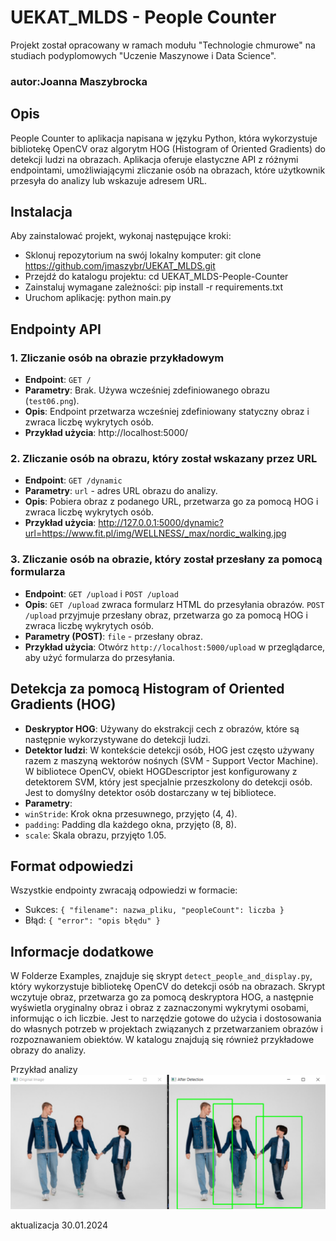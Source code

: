 # UEKAT_MLDS - People Counter
Projekt został opracowany w ramach modułu "Technologie chmurowe" na studiach podyplomowych "Uczenie Maszynowe i Data Science".
### autor:Joanna Maszybrocka 

## Opis
People Counter to aplikacja napisana w języku Python, która wykorzystuje bibliotekę OpenCV oraz algorytm HOG (Histogram of Oriented Gradients) do detekcji ludzi na obrazach. Aplikacja oferuje elastyczne API z różnymi endpointami, umożliwiającymi zliczanie osób na obrazach, które użytkownik przesyła do analizy lub wskazuje adresem URL.

## Instalacja
Aby zainstalować projekt, wykonaj następujące kroki:

- Sklonuj repozytorium na swój lokalny komputer:
git clone https://github.com/jmaszybr/UEKAT_MLDS.git
- Przejdź do katalogu projektu:
cd UEKAT_MLDS-People-Counter
- Zainstaluj wymagane zależności:
pip install -r requirements.txt
- Uruchom aplikację:
python main.py

## Endpointy API

### 1. Zliczanie osób na obrazie przykładowym
- **Endpoint**: `GET /`
- **Parametry**: Brak. Używa wcześniej zdefiniowanego obrazu (`test06.png`).
- **Opis**: Endpoint przetwarza wcześniej zdefiniowany statyczny obraz i zwraca liczbę wykrytych osób.
- **Przykład użycia**:
http://localhost:5000/

### 2. Zliczanie osób na obrazu, który został wskazany przez URL
- **Endpoint**: `GET /dynamic`
- **Parametry**: `url` - adres URL obrazu do analizy.
- **Opis**: Pobiera obraz z podanego URL, przetwarza go za pomocą HOG i zwraca liczbę wykrytych osób.
- **Przykład użycia**:
http://127.0.0.1:5000/dynamic?url=https://www.fit.pl/img/WELLNESS/_max/nordic_walking.jpg

### 3. Zliczanie osób na obrazie, który został przesłany za pomocą formularza
- **Endpoint**: `GET /upload` i `POST /upload`
- **Opis**: `GET /upload` zwraca formularz HTML do przesyłania obrazów. `POST /upload` przyjmuje przesłany obraz, przetwarza go za pomocą HOG i zwraca liczbę wykrytych osób.
- **Parametry (POST)**: `file` - przesłany obraz.
- **Przykład użycia**:
Otwórz `http://localhost:5000/upload` w przeglądarce, aby użyć formularza do przesyłania.


## Detekcja za pomocą Histogram of Oriented Gradients (HOG)
- **Deskryptor HOG**: Używany do ekstrakcji cech z obrazów, które są następnie wykorzystywane do detekcji ludzi.
- **Detektor ludzi**: W kontekście detekcji osób, HOG jest często używany razem z maszyną wektorów nośnych (SVM - Support Vector Machine). W bibliotece OpenCV, obiekt HOGDescriptor jest konfigurowany z detektorem SVM, który jest specjalnie przeszkolony do detekcji osób. Jest to domyślny detektor osób dostarczany w tej bibliotece.
- **Parametry**: 
- `winStride`: Krok okna przesuwnego, przyjęto (4, 4).
- `padding`: Padding dla każdego okna, przyjęto (8, 8).
- `scale`: Skala obrazu, przyjęto 1.05.
 
## Format odpowiedzi
Wszystkie endpointy zwracają odpowiedzi w formacie:
- Sukces: `{ "filename": nazwa_pliku, "peopleCount": liczba }`
- Błąd: `{ "error": "opis błędu" }`

## Informacje dodatkowe

W Folderze Examples, znajduje się skrypt `detect_people_and_display.py`, który wykorzystuje bibliotekę OpenCV do detekcji osób na obrazach. Skrypt wczytuje obraz, przetwarza go za pomocą deskryptora HOG, a następnie wyświetla oryginalny obraz i obraz z zaznaczonymi wykrytymi osobami, informując o ich liczbie. Jest to narzędzie gotowe do użycia i dostosowania do własnych potrzeb w projektach związanych z przetwarzaniem obrazów i rozpoznawaniem obiektów. W katalogu znajdują się również przykładowe obrazy do analizy.

Przykład analizy
![Demo Image](./examples/demo.png)

aktualizacja 30.01.2024
